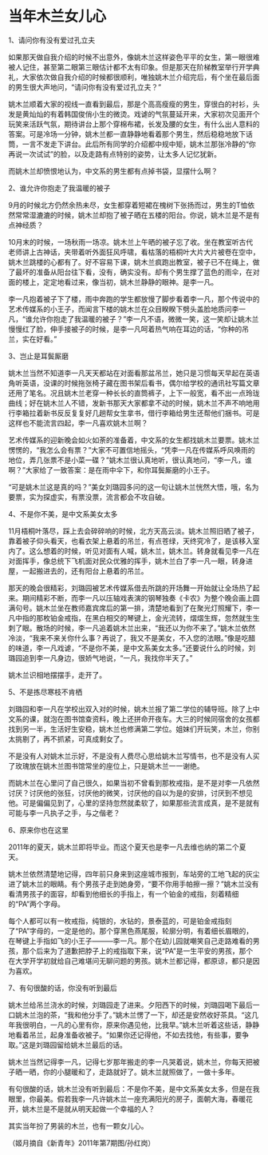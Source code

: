 # 当年木兰女儿心

1、请问你有没有爱过孔立夫 

如果那天做自我介绍的时候不出意外，像姚木兰这样姿色平平的女生，第一眼很难被人记住，甚至第二眼第三眼估计都不太有印象。但是那天在阶梯教室举行开学典礼，大家依次做自我介绍的时候都很顺利，唯独姚木兰介绍完后，有个坐在最后面的男生很大声地问，“请问你有没有爱过孔立夫？” 

姚木兰顺着大家的视线一直看到最后，那是个高高瘦瘦的男生，穿很白的衬衫，头发是黄灿灿的有着韩国俊俏小生的微烫。戏谑的气氛蔓延开来，大家初次见面开个玩笑来活跃气氛，期待讲台上那个穿棉布裙，长发及腰的女生，有什么出人意料的答案。可是冷场一分钟，姚木兰都一直静静地看着那个男生，然后稳稳地放下话筒，一言不发走下讲台。此后所有同学的介绍都中规中矩，姚木兰那张冷静的“你再说一次试试”的脸，以及走路有点特别的姿势，让太多人记忆犹新。 

而姚木兰却愤恨地认为，中文系的男生都有点掉书袋，显摆什么啊？ 

2、谁允许你抱走了我温暖的被子 

9月的时候北方仍然余热未尽，女生都穿着短裙在槐树下张扬而过，男生的T恤依然常常湿漉漉的时候，姚木兰却抱了被子晒在五楼的阳台。你说，姚木兰是不是有点神经质？ 

10月末的时候，一场秋雨一场凉。姚木兰上午晒的被子忘了收。坐在教室听古代老师讲上古神话，夹带着听外面狂风呼啸，看枯落的梧桐叶大片大片被卷在空中，姚木兰跳楼的心都有了。好不容易下课，姚木兰疯跑出教室，被子已不在绳上，做了最坏的准备从阳台往下看，没有，确实没有。却有个男生撑了蓝色的雨伞，在对面的楼上，定定地看过来，像当初，姚木兰静静的眼神。是李一凡。 

李一凡抱着被子下了楼，雨中奔跑的学生都放慢了脚步看着李一凡，那个传说中的艺术传媒系的小王子，而闻言下楼的姚木兰在众目睽睽下劈头盖脸地质问李一凡，“谁允许你抱走了我温暖的被子？”李一凡不语，微微一笑，这一笑却让姚木兰慢慢红了脸，伸手接被子的时候，是李一凡呵着热气响在耳边的话，“你种的吊兰，实在好看。” 

3、岂止是耳鬓厮磨 

姚木兰当然不知道李一凡天天都站在对面看那盆吊兰，她只是习惯每天早起在英语角听英语，没课的时候拖张椅子藏在图书架后看书，偶尔给学校的通讯社写篇文章还用了笔名。况且姚木兰老穿一种长长的直筒裤子，上下一般宽，看不出一点玲珑曲线；好在姚木兰人不错，发新书那天大家都拿不动的时候，姚木兰不声不响地用行李箱拉着新书反反复复好几趟帮女生拿书，借行李箱给男生还帮他们捆书。可是这样也不能流言四起，李一凡喜欢姚木兰啊？ 

艺术传媒系的迎新晚会如火如荼的准备着，中文系的女生都找姚木兰要票。姚木兰愣愣的，“我怎么会有票？”大家不可置信地摇头，“凭李一凡在传媒系呼风唤雨的地位，弄几张票不是小菜一碟？”姚木兰很认真地听，很认真地问，“李一凡，谁啊？”大家给了一致答案：是在雨中伞下，和你耳鬓厮磨的小王子。 

“可是姚木兰这是真的吗？”美女刘璐园多问的这一句让姚木兰恍然大悟，哦，名为要票，实为探虚实，有票没票，流言都会不攻自破。 

4、不是你不美，是中文系美女太多 

11月梧桐叶落尽，踩上去会碎碎响的时候，北方天高云淡。姚木兰照旧晒了被子，靠着被子仰头看天，也看衣架上悬着的吊兰，有点苍绿，天终究冷了，是该移入室内了。这么想着的时候，听见对面有人喊，姚木兰，姚木兰。转身就看见李一凡在对面挥手，像总统下飞机面对民众优雅的挥手，姚木兰白了李一凡一眼，转身进屋，一起搬进去的，还有阳台上悬着的吊兰。 

那天的晚会很精彩，刘璐园被艺术传媒系借去所跳的开场舞一开始就让全场热了起来。期间精彩不断，而李一凡以压轴戏表演的钢琴独奏《卡农》为整个晚会画上圆满句号。姚木兰坐在教师嘉宾席后的第一排，清楚地看到了在聚光灯照耀下，李一凡中指的那枚铂金戒指，在黑白相交的琴键上，金光流转，熠熠生辉，忽然就生生刺了眼。散场的时候，李一凡追着姚木兰出来，“我还以为你不来了。”姚木兰依然冷淡，“我来不来关你什么事？再说了，我又不是美女，不入您的法眼。”像是吃醋的味道，李一凡戏谑，“不是你不美，是中文系美女太多。”还要说什么的时候，刘璐园追到李一凡身边，很娇气地说，“一凡，我找你半天了。” 

姚木兰识相地摆摆手，走开了。 

5、不是拣尽寒枝不肯栖 

刘璐园和李一凡在学校出双入对的时候，姚木兰报了第二学位的辅导班。除了上中文系的课，就泡在图书馆查资料，晚上还拼命开夜车。大三的时候同宿舍的女孩都找到另一半，生活好生安稳，姚木兰也修满第二学位。姐妹们开玩笑，木兰，你别太挑剔了，再不抓紧，可真成剩女了。 

不是没有人对姚木兰示好，不是没有人费尽心思给姚木兰写情书，也不是没有人买了玫瑰放在姚木兰图书馆常坐的座位上，只是姚木兰一一谢绝。 

而姚木兰在心里问了自己很久，如果当初不曾看到那枚戒指，是不是对李一凡依然讨厌？讨厌他的张狂，讨厌他的微笑，讨厌他的自以为是的安排，讨厌到不想见他。可是偏偏见到了，心里的坚持忽然就柔软了，如果那些流言成真，是不是就有可能与李一凡执子之手，与之偕老？ 

6、原来你也在这里 

2011年的夏天，姚木兰即将毕业。而这个夏天也是李一凡去维也纳的第二个夏天。 

姚木兰依然清楚地记得，四年前只身来到这座城市报到，车站旁的工地飞起的灰尘进了姚木兰的眼睛。有个男孩子走到她身旁，“要不你用手帕擦一擦？”姚木兰没有看清男孩子的面容，却看到他细长的手指上，有一个铂金的戒指，刻着精细的“PA”两个字母。 

每个人都可以有一枚戒指，纯银的，水钻的，景泰蓝的，可是铂金戒指刻了“PA”字母的，一定是他的。那个穿黑色燕尾服，轮廓分明，有着细长眉眼的，在琴键上手指如飞的小王子———李一凡。那个在幼儿园就嘲笑自己走路难看的男孩，那个后来为了道歉把脖子上的戒指取下来，说“PA”是一生平安的男孩，那个在大学开学初就给自己难堪问无聊问题的男孩。姚木兰都记得，都原谅，都只是因为喜欢。 

7、有句很酸的话，你没有听到最后 

姚木兰给吊兰浇水的时候，刘璐园走了进来。夕阳西下的时候，刘璐园喝下最后一口姚木兰泡的茶，“我和他分手了。”姚木兰愣了一下，却还是安然收好茶具。“这几年我很明白，一凡的心里有你，原来你遇见他，比我早。”姚木兰听着这些话，静静地看着吊兰，起身准备收被子。“如果你还记得他，不如去找他，有些事，要争取。”这是刘璐园留给姚木兰最后的话。 

姚木兰当然记得李一凡，记得七岁那年搬走的李一凡哭着说，姚木兰，你每天把被子晒一晒，你的小腿暖和了，走路就好了。姚木兰就照做了，一做十多年。 

有句很酸的话，姚木兰没有听到最后：不是你不美，是中文系美女太多，但是在我眼里，你最美。假若我李一凡许姚木兰一座充满阳光的房子，面朝大海，春暖花开，姚木兰是不是就从明天起做一个幸福的人？ 

其实当年扮了男装的木兰，也有一颗女儿心。 

（姬月摘自《新青年》2011年第7期图/孙红岗）